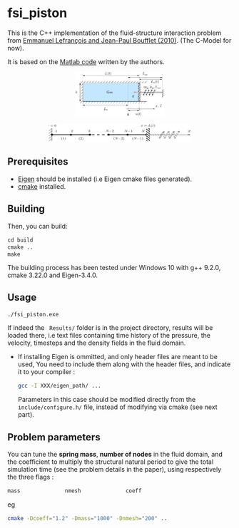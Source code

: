 # fsi_piston

This is the C++ implementation of the fluid-structure interaction problem from [Emmanuel Lefrançois and Jean-Paul Boufflet (2010)](http://dx.doi.org/10.1137/090758313). (The C-Model for now).

It is based on the  [Matlab code](http://www.utc.fr/~elefra02/ifs/funcref.html) written by the authors.


<p align="center">
  <a href="https://github.com/azzeddinetiba/fsi_piston">
    <img src="References/figure_gas_chamber.jpg" alt="Logo" width="200" height="100">
  </a>

</p>

<p align="center">
  <a href="https://github.com/azzeddinetiba/fsi_piston">
    <img src="References/meshes.jpg" alt="Logo" width="320" height="40">
  </a>

</p>

## Prerequisites

- [Eigen](https://eigen.tuxfamily.org/index.php?title=Main_Page) should be installed (i.e Eigen cmake files generated).
- [cmake](https://cmake.org/) installed.

## Building

Then, you can build:
```
cd build
cmake ..
make
```
The building process has been tested under Windows 10 with g++ 9.2.0, cmake 3.22.0 and Eigen-3.4.0.

## Usage

```
./fsi_piston.exe
```

If indeed the ``` Results/``` folder is in the project directory, results will be loaded there, i.e text files containing time history of the pressure, the velocity, timesteps and the density fields in the fluid domain. 

- If installing Eigen is ommitted, and only header files are meant to be used, You need to include them along with the header files, and indicate it to your compiler :
  ```sh
  gcc -I XXX/eigen_path/ ...
  ```
  Parameters in this case should be modified directly from the ``` include/configure.h/``` file, instead of modifying via cmake (see next part).

## Problem parameters
 You can tune the __spring mass__, __number of nodes__ in the fluid domain, and the coefficient to multiply the structural natural period to give the total simulation time (see the problem details in the paper), using respectively the three flags : 
   ```sh
  mass              nmesh              coeff
  ```

eg

   ```sh
  cmake -Dcoeff="1.2" -Dmass="1000" -Dnmesh="200" ..
  ```


